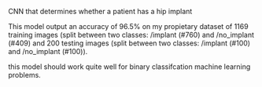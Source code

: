 CNN that determines whether a patient has a hip implant

This model output an accuracy of 96.5% on my propietary dataset of 1169 training images (split between two classes: /implant (#760) and /no_implant (#409) and 200 testing images (split between two classes: /implant (#100) and /no_implant (#100)).

this model should work quite well for binary classifcation machine learning problems.
